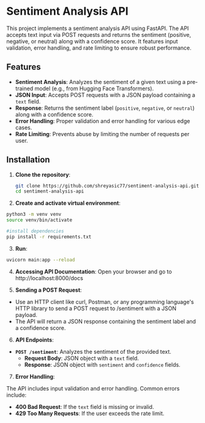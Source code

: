 # Sentiment Analysis API

This project implements a sentiment analysis API using FastAPI. The API accepts text input via POST requests and returns the sentiment (positive, negative, or neutral) along with a confidence score. It features input validation, error handling, and rate limiting to ensure robust performance.

## Features

- **Sentiment Analysis**: Analyzes the sentiment of a given text using a pre-trained model (e.g., from Hugging Face Transformers).
- **JSON Input**: Accepts POST requests with a JSON payload containing a `text` field.
- **Response**: Returns the sentiment label (`positive`, `negative`, or `neutral`) along with a confidence score.
- **Error Handling**: Proper validation and error handling for various edge cases.
- **Rate Limiting**: Prevents abuse by limiting the number of requests per user.

## Installation

1. **Clone the repository**:
   ```bash
   git clone https://github.com/shreyasic77/sentiment-analysis-api.git
   cd sentiment-analysis-api

2. **Create and activate virtual environment**:
```bash
python3 -m venv venv
source venv/bin/activate

#install dependencies
pip install -r requirements.txt
```

3. **Run**:
```bash   
uvicorn main:app --reload
```

4. **Accessing API Documentation**:
Open your browser and go to http://localhost:8000/docs

5. **Sending a POST Request**:
- Use an HTTP client like curl, Postman, or any programming language's HTTP library to send a POST request to /sentiment with a JSON payload.
- The API will return a JSON response containing the sentiment label and a confidence score.

6. **API Endpoints**:

- **`POST /sentiment`**: Analyzes the sentiment of the provided text.
  - **Request Body**: JSON object with a `text` field.
  - **Response**: JSON object with `sentiment` and `confidence` fields.

7. **Error Handling**:

The API includes input validation and error handling. Common errors include:

- **400 Bad Request**: If the `text` field is missing or invalid.
- **429 Too Many Requests**: If the user exceeds the rate limit.  
